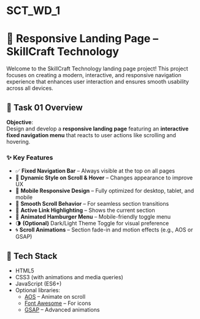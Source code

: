 # SCT_WD_1
# 🚀 Responsive Landing Page – SkillCraft Technology

Welcome to the SkillCraft Technology landing page project! This project focuses on creating a modern, interactive, and responsive navigation experience that enhances user interaction and ensures smooth usability across all devices.

## 📌 Task 01 Overview

**Objective**:  
Design and develop a **responsive landing page** featuring an **interactive fixed navigation menu** that reacts to user actions like scrolling and hovering.

### ✨ Key Features

- ✅ **Fixed Navigation Bar** – Always visible at the top on all pages
- 🎨 **Dynamic Style on Scroll & Hover** – Changes appearance to improve UX
- 📱 **Mobile Responsive Design** – Fully optimized for desktop, tablet, and mobile
- 🔄 **Smooth Scroll Behavior** – For seamless section transitions
- 🌟 **Active Link Highlighting** – Shows the current section
- 🍔 **Animated Hamburger Menu** – Mobile-friendly toggle menu
- 🌗 **(Optional)** Dark/Light Theme Toggle for visual preference
- 🌀 **Scroll Animations** – Section fade-in and motion effects (e.g., AOS or GSAP)

## 🧰 Tech Stack

- HTML5
- CSS3 (with animations and media queries)
- JavaScript (ES6+)
- Optional libraries:
  - [AOS](https://michalsnik.github.io/aos/) – Animate on scroll
  - [Font Awesome](https://fontawesome.com/) – For icons
  - [GSAP](https://greensock.com/gsap/) – Advanced animations
